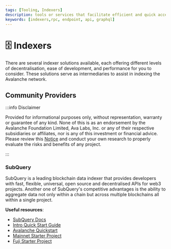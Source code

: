 ```yaml
---
tags: [Tooling, Indexers]
description: tools or services that facilitate efficient and quick access to data stored on Avalanche network.
keywords: [indexers,rpc, endpoint, api, graphql]
---
```


# 🗄️ Indexers

There are several indexer solutions available, each offering different levels of decentralisation, ease of development, and performance for you to consider. These solutions serve as intermediaries to assist in indexing the Avalanche network.

## Community Providers

:::info Disclaimer

Provided for informational purposes only, without representation, warranty or
guarantee of any kind. None of this is as an endorsement by the Avalanche
Foundation Limited, Ava Labs, Inc. or any of their respective subsidiaries or
affiliates, nor is any of this investment or financial advice. Please review
this
[Notice](https://assets.website-files.com/6059b554e81c705f9dd2dd32/60ec9590f189c16edaa086d4_Important%20Notice%20-%20avax.network.pdf)
and conduct your own research to properly evaluate the risks and benefits of any
project.

:::

### SubQuery

SubQuery is a leading blockchain data indexer that provides developers with fast, flexible, universal, open source and decentralised APIs for web3 projects. Another one of SubQuery's competitive advantages is the ability to aggregate data not only within a chain but across multiple blockchains all within a single project.

**Useful resources**:
- [SubQuery Docs](https://academy.subquery.network/)
- [Intro Quick Start Guide](https://academy.subquery.network/quickstart/quickstart.html)
- [Avalanche Quickstart](https://academy.subquery.network/quickstart/quickstart_chains/avalanche.html)
- [Mainnet Starter Project](https://github.com/subquery/ethereum-subql-starter/tree/main/Avalanche/avalanche-starter)
- [Fuji Starter Project](https://github.com/subquery/ethereum-subql-starter/tree/main/Avalanche/avalanche-fuji-starter)

